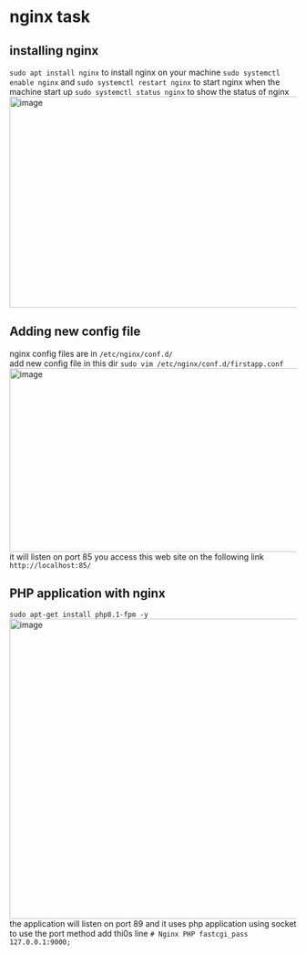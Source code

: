# nginx task
## installing nginx 
`sudo apt install nginx` to install nginx on your machine 
`sudo systemctl enable nginx` and `sudo systemctl restart nginx` to start nginx when the machine start up
`sudo systemctl status nginx` to show the status of nginx 
<img width="1173" height="370" alt="image" src="https://github.com/user-attachments/assets/36835e7f-15eb-407b-ae67-c5dda546fd44" />
## Adding new config file
nginx config files are in `/etc/nginx/conf.d/`  
add new config file in this dir `sudo vim /etc/nginx/conf.d/firstapp.conf` 
<img width="712" height="322" alt="image" src="https://github.com/user-attachments/assets/84be91a6-0df9-45d5-acbd-6a77c7806c53" />
it will listen on port 85 you access this web site on the following link `http://localhost:85/`

## PHP application with nginx
`sudo apt-get install php8.1-fpm -y`
<img width="848" height="526" alt="image" src="https://github.com/user-attachments/assets/c0225bce-1263-461f-bf0e-c25492d8272f" />
the application will listen on port 89 and it uses php application using socket to use the port method add thi0s line `# Nginx PHP fastcgi_pass 127.0.0.1:9000;`

